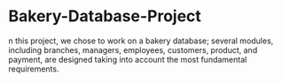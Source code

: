 # Bakery-Database-Project
n this project, we chose to work on a bakery database; several modules, including branches, managers, employees, customers, product, and payment, are designed taking into account the most fundamental requirements.
